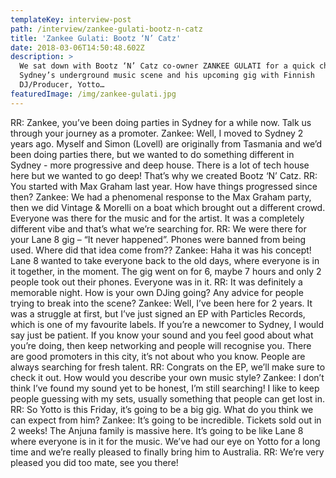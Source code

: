 ```yaml
---
templateKey: interview-post
path: /interview/zankee-gulati-bootz-n-catz
title: 'Zankee Gulati: Bootz ‘N’ Catz'
date: 2018-03-06T14:50:48.602Z
description: >
  We sat down with Bootz ‘N’ Catz co-owner ZANKEE GULATI for a quick chat about
  Sydney’s underground music scene and his upcoming gig with Finnish
  DJ/Producer, Yotto…
featuredImage: /img/zankee-gulati.jpg
---
```

RR: Zankee, you’ve been doing parties in Sydney for a while now. Talk us through your journey as a promoter. 
Zankee: Well, I moved to Sydney 2 years ago. Myself and Simon (Lovell) are originally from Tasmania and we’d been doing parties there, but we wanted to do something different in Sydney - more progressive and deep house. There is a lot of tech house here but we wanted to go deep! That’s why we created Bootz ‘N’ Catz.
RR: You started with Max Graham last year. How have things progressed since then?
Zankee: We had a phenomenal response to the Max Graham party, then we did Vintage & Morelli on a boat which brought out a different crowd. Everyone was there for the music and for the artist. It was a completely different vibe and that’s what we’re searching for. 
RR: We were there for your Lane 8 gig – “It never happened”. Phones were banned from being used. Where did that idea come from??
Zankee: Haha it was his concept! Lane 8 wanted to take everyone back to the old days, where everyone is in it together, in the moment. The gig went on for 6, maybe 7 hours and only 2 people took out their phones. Everyone was in it.
RR: It was definitely a memorable night. How is your own DJing going? Any advice for people trying to break into the scene?
Zankee: Well, I’ve been here for 2 years. It was a struggle at first, but I’ve just signed an EP with Particles Records, which is one of my favourite labels. If you’re a newcomer to Sydney, I would say just be patient. If you know your sound and you feel good about what you’re doing, then keep networking and people will recognise you. There are good promoters in this city, it’s not about who you know. People are always searching for fresh talent. 
RR: Congrats on the EP, we’ll make sure to check it out. How would you describe your own music style?
Zankee: I don’t think I’ve found my sound yet to be honest, I’m still searching! I like to keep people guessing with my sets, usually something that people can get lost in. 
RR: So Yotto is this Friday, it’s going to be a big gig. What do you think we can expect from him?
Zankee: It’s going to be incredible. Tickets sold out in 2 weeks! The Anjuna family is massive here. It’s going to be like Lane 8 where everyone is in it for the music. We’ve had our eye on Yotto for a long time and we’re really pleased to finally bring him to Australia.
RR: We’re very pleased you did too mate, see you there! 
